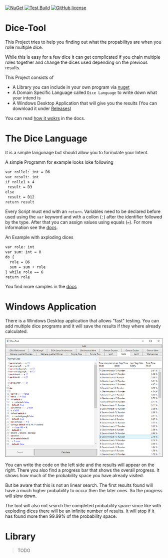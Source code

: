 [![NuGet](https://img.shields.io/nuget/v/DiceTool.svg?style=flat-square)](https://www.nuget.org/packages/DiceTool/)
[![Test Build](https://github.com/LokiMidgard/Dice-Tool/workflows/Test%20Build/badge.svg)](https://github.com/LokiMidgard/Dice-Tool/actions?query=workflow%3A%22Test+Build%22)
[![GitHub license](https://img.shields.io/github/license/LokiMidgard/Dice-Tool.svg?style=flat-squar)](https://tldrlegal.com/license/mit-license#summary)

# Dice-Tool

This Project tries to help you finding out what the propabilitys are when you rolle multiple dice.

While this is easy for a few dice it can get complicated if you chain multiple roles together and change the dices used depending on the previous results.

This Project consists of
 - A Library you can include in your own program via [nuget](https://www.nuget.org/packages/DiceTool/)
 - A Domain Specific Language called `Dice Language` to write down what your intend is
 - A Windows Desktop Application that will give you the results (You can download it under [Releases](https://github.com/LokiMidgard/Dice-Tool/releases/latest))
 
 You can read [how it wokrs](docs/how-it-works.md) in the docs.

 # The Dice Language

 It is a simple langunage but should allow you to formulate your Intent.

 A simple Programm for example looks loke following 

 ```
var rolle1: int = D6
var result: int
if rolle1 > 4
  result = D3
else
  result = D12
return result
 ```

 Every Script must end with an `return`. Variables need to be declared before used using the `var` keyword and with a collon (`:`) after the identifier followed by the type.
 After that you can assign values using equals (`=`). For more information see the [docs](docs/dice-language.md).

 An Example with axploding dices
 ```
 var role: int
 var sum: int = 0
 do {
   role = D6
   sum = sum + role
 } while role == 6
 return role
 ```

 You find more samples in the [docs](docs/samples)

# Windows Application

There is a Windows Desktop application that allows "fast" testing. You can add
multiple dice programs and it will save the results if they where already
calculated.

![Sample UI](docs/images/Ui-Sample.png)

You can write the code on the left side and the results will appear on the
right. There you also find a progress bar that shows the overall progress. It
shows how much of the probability space you have already visited.

But be aware that this is not an linear search. The first results found will
have a much higher probability to occur then the later ones. So the progress
will slow down.

The tool will also not search the completed probability space since like with
exploding dices there will be an infinite number of results. It will stop if it
has found more then 99.99% of the probability space.

# Library

> TODO